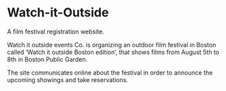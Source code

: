 # Watch-it-Outside
A film festival registration website.

Watch it outside events Co. is organizing an outdoor film festival in Boston called ‘Watch it outside Boston edition’, 
that shows films from August 5th to 8th in Boston Public Garden.

The site communicates online about the festival in order to announce the upcoming showings and take reservations.
